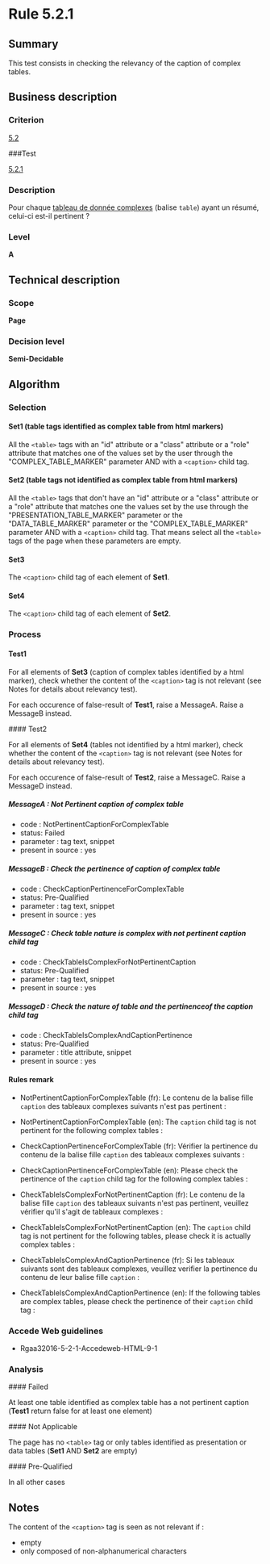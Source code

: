 # Rule 5.2.1

## Summary

This test consists in checking the relevancy of the caption of complex tables.

## Business description

### Criterion

[5.2](http://references.modernisation.gouv.fr/rgaa/criteres.html#crit-5-2)

###Test

[5.2.1](http://references.modernisation.gouv.fr/rgaa/criteres.html#test-5-2-1)

### Description

Pour chaque <a href="http://rgaa.tanaguru.com/en/glossaire.html#tableau-de-donnees-complexe">tableau de donn&eacute;e complexes</a> (balise `table`) ayant un r&eacute;sum&eacute;, celui-ci est-il pertinent ?

### Level

**A**

## Technical description

### Scope

**Page**

### Decision level

**Semi-Decidable**

## Algorithm

### Selection

#### Set1 (table tags identified as complex table from html markers)

All the `<table>` tags with an "id" attribute or a "class" attribute or a "role" attribute that matches one of the values set by the user through the "COMPLEX_TABLE_MARKER" parameter AND with a `<caption>` child tag.

#### Set2 (table tags not identified as complex table from html markers)

All the `<table>` tags that don't have an "id" attribute or a "class" attribute or a "role" attribute that matches one the values set by the use through the "PRESENTATION_TABLE_MARKER" parameter or the
"DATA_TABLE_MARKER" parameter or the "COMPLEX_TABLE_MARKER" parameter AND with a `<caption>` child tag. That means select all the `<table>` tags of the page when these parameters are empty.

#### Set3

The `<caption>` child tag of each element of **Set1**.

#### Set4

The `<caption>` child tag of each element of **Set2**.

### Process

#### Test1

For all elements of **Set3** (caption of complex tables identified by a html marker), check whether the content of the `<caption>` tag is not relevant (see Notes for details about relevancy test). 

For each occurence of false-result of **Test1**, raise a MessageA. Raise a MessageB instead.

#### Test2

For all elements of **Set4** (tables not identified by a html marker), check whether the content of the `<caption>` tag is not relevant (see Notes for details about relevancy test). 

For each occurence of false-result of **Test2**, raise a MessageC. Raise a MessageD instead.

##### MessageA : Not Pertinent caption of complex table

-   code : NotPertinentCaptionForComplexTable
-   status: Failed
-   parameter : tag text, snippet
-   present in source : yes

##### MessageB : Check the pertinence of caption of complex table

-   code : CheckCaptionPertinenceForComplexTable
-   status: Pre-Qualified
-   parameter : tag text, snippet
-   present in source : yes

##### MessageC : Check table nature is complex with not pertinent caption child tag

-   code : CheckTableIsComplexForNotPertinentCaption
-   status: Pre-Qualified
-   parameter : tag text, snippet
-   present in source : yes

##### MessageD : Check the nature of table and the pertinenceof the caption child tag

-   code : CheckTableIsComplexAndCaptionPertinence
-   status: Pre-Qualified
-   parameter : title attribute, snippet
-   present in source : yes

#### Rules remark

 * NotPertinentCaptionForComplexTable (fr): Le contenu de la balise fille <code>caption</code> des tableaux complexes suivants n&#39;est pas pertinent :
 * NotPertinentCaptionForComplexTable (en): The <code>caption</code> child tag is not pertinent for the following complex tables :

 * CheckCaptionPertinenceForComplexTable (fr): V&eacute;rifier la pertinence du contenu de la balise fille <code>caption</code> des tableaux complexes suivants :
 * CheckCaptionPertinenceForComplexTable (en): Please check the pertinence of the <code>caption</code> child tag for the following complex tables :

 * CheckTableIsComplexForNotPertinentCaption (fr): Le contenu de la balise fille <code>caption</code> des tableaux suivants n&#39;est pas pertinent, veuillez v&eacute;rifier qu&#39;il s&#39;agit de tableaux complexes :
 * CheckTableIsComplexForNotPertinentCaption (en): The <code>caption</code> child tag is not pertinent for the following tables, please check it is actually complex tables :

 * CheckTableIsComplexAndCaptionPertinence (fr): Si les tableaux suivants sont des tableaux complexes, veuillez verifier la pertinence du contenu de leur balise fille <code>caption</code> : 
 * CheckTableIsComplexAndCaptionPertinence (en): If the following tables are complex tables, please check the pertinence of their <code>caption</code> child tag : 

### Accede Web guidelines

 * Rgaa32016-5-2-1-Accedeweb-HTML-9-1

### Analysis

#### Failed

At least one table identified as complex table has a not pertinent caption (**Test1** return false for at least one element)

#### Not Applicable

The page has no `<table>` tag or only tables identified as presentation or data tables (**Set1** AND **Set2** are empty)

#### Pre-Qualified

In all other cases

## Notes

The content of the `<caption>` tag is seen as not relevant if :

- empty
- only composed of non-alphanumerical characters
